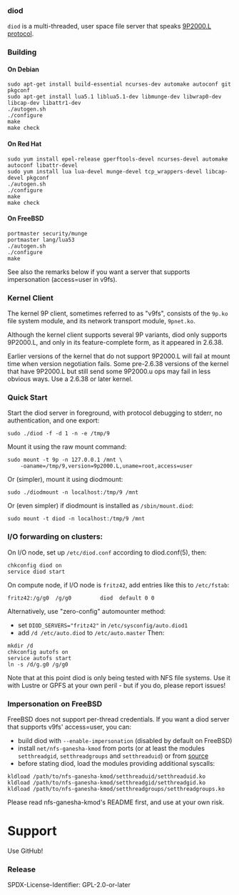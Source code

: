 ### diod

`diod` is a multi-threaded, user space file server that speaks
[9P2000.L protocol](protocol.md).

### Building

#### On Debian
```
sudo apt-get install build-essential ncurses-dev automake autoconf git pkgconf
sudo apt-get install lua5.1 liblua5.1-dev libmunge-dev libwrap0-dev libcap-dev libattr1-dev
./autogen.sh
./configure
make
make check
```

#### On Red Hat

```
sudo yum install epel-release gperftools-devel ncurses-devel automake autoconf libattr-devel
sudo yum install lua lua-devel munge-devel tcp_wrappers-devel libcap-devel pkgconf
./autogen.sh
./configure
make
make check
```

#### On FreeBSD

```
portmaster security/munge
portmaster lang/lua53
./autogen.sh
./configure
make
```

See also the remarks below if you want a server that supports impersonation
(access=user in v9fs).

### Kernel Client

The kernel 9P client, sometimes referred to as "v9fs", consists
of the `9p.ko` file system module, and its network transport module,
`9pnet.ko`.

Although the kernel client supports several 9P variants, diod only supports
9P2000.L, and only in its feature-complete form, as it appeared in 2.6.38.

Earlier versions of the kernel that do not support 9P2000.L will fail
at mount time when version negotiation fails.  Some pre-2.6.38 versions
of the kernel that have 9P2000.L but still send some 9P2000.u ops may
fail in less obvious ways.  Use a 2.6.38 or later kernel.

### Quick Start

Start the diod server in foreground, with protocol debugging to stderr,
no authentication, and one export:
```
sudo ./diod -f -d 1 -n -e /tmp/9
```

Mount it using the raw mount command:
```
sudo mount -t 9p -n 127.0.0.1 /mnt \
    -oaname=/tmp/9,version=9p2000.L,uname=root,access=user
```

Or (simpler), mount it using diodmount:
```
sudo ./diodmount -n localhost:/tmp/9 /mnt
```
Or (even simpler) if diodmount is installed as `/sbin/mount.diod`:
```
sudo mount -t diod -n localhost:/tmp/9 /mnt
```

### I/O forwarding on clusters:

On I/O node, set up `/etc/diod.conf` according to diod.conf(5), then:
```
chkconfig diod on
service diod start
```

On compute node, if I/O node is `fritz42`, add entries like this to
`/etc/fstab`:
```
fritz42:/g/g0  /g/g0         diod  default 0 0
```

Alternatively, use "zero-config" automounter method:
* set `DIOD_SERVERS="fritz42"` in `/etc/sysconfig/auto.diod1`
* add `/d /etc/auto.diod` to `/etc/auto.master`
Then:
```
mkdir /d
chkconfig autofs on
service autofs start
ln -s /d/g.g0 /g/g0
```

Note that at this point diod is only being tested with NFS file systems.
Use it with Lustre or GPFS at your own peril - but if you do, please
report issues!

### Impersonation on FreeBSD

FreeBSD does not support per-thread credentials.  If you want a diod server 
that supports v9fs' access=user, you can:
 * build diod with `--enable-impersonation` (disabled by default on FreeBSD)
 * install `net/nfs-ganesha-kmod` from ports (or at least the modules
   `setthreadgid`, `setthreadgroups` and `setthreaduid`) or from
   [source](https://github.com/nfs-ganesha/nfs-ganesha)
 * before stating diod, load the modules providing additional syscalls:
```
kldload /path/to/nfs-ganesha-kmod/setthreaduid/setthreaduid.ko
kldload /path/to/nfs-ganesha-kmod/setthreadgid/setthreadgid.ko
kldload /path/to/nfs-ganesha-kmod/setthreadgroups/setthreadgroups.ko
```

Please read nfs-ganesha-kmod's README first, and use at your own risk.

# Support

Use GitHub!

### Release

SPDX-License-Identifier: GPL-2.0-or-later
